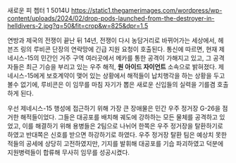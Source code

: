 새로운 피
쳅터 1
5014U
https://static1.thegamerimages.com/wordpress/wp-content/uploads/2024/02/drop-pods-launched-from-the-destroyer-in-helldivers-2.jpg?q=50&fit=crop&w=825&dpr=1.5

연방과 제국의 전쟁이 끝난 뒤 14년, 전쟁이 다시 농담거리로 바뀌어가는 세상에서, 헤븐즈 링의 루비콘 단장의 연락망에 긴급 지원 요청이 호출된다. 통신에 따르면, 현재 제네시스-15의 민간인 거주 구역 여러곳에서 메카를 통한 공격이 가해지고 있고, 그 공격자들은 최근 기승을 부리고 있는 우주 해적, **원 아이드 자이언트** 소속으로 밝혀졌다. 제네시스-15에게 보호계약이 맺어 있는 상황에서 해적들이 납치행각을 하는 상황을 두고 볼수 없기에, 루비콘은 이 임무를 마침 자기가 뽑은 새로운 신입들의 실력을 기를겸 호출하게 된다.

우선 제네시스-15 행성에 접근하기 위해 가장 큰 장애물은 민간 우주 정거장 G-26을 점거한 해적들이었다. 그들은 대공포를 배치해 궤도에 강하하는 모든 물체를 공격하고 있었고, 이를 해결하기 위해 용병들은 2팀으로 나뉘어 한쪽은 우주 정거장을 탈환하기로 하였고 반대쪽은 신호를 받으면 하강하기로 하였다. 우주 정거장 탈환 팀은 예상치 못한 적들의 공세에 상당히 고전하였지만, 기지를 발휘해 대공포를 기습 파괴하였고 덕분에 지원병력들이 합류해 무사히 임무를 성공시켰다.

